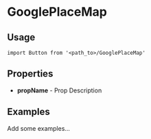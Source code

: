 # GooglePlaceMap

## Usage

```
import Button from '<path_to>/GooglePlaceMap'
```

## Properties

- **propName** - Prop Description

## Examples

Add some examples...
